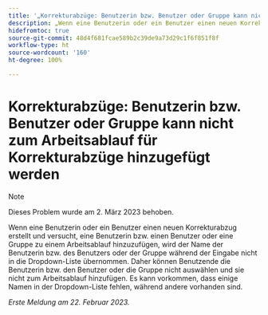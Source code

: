 ```yaml
---
title: '„Korrekturabzüge: Benutzerin bzw. Benutzer oder Gruppe kann nicht zum Arbeitsablauf für Korrekturabzüge hinzugefügt werden“'
description: „Wenn eine Benutzerin oder ein Benutzer einen neuen Korrekturabzug erstellt und versucht, eine Benutzerin bzw. einen Benutzer oder eine Gruppe zu einem Arbeitsablauf hinzuzufügen, wird der Name der Benutzerin bzw. des Benutzers oder der Gruppe während der Eingabe nicht in die Dropdown-Liste übernommen. Daher können Benutzende die Benutzerin bzw. den Benutzer oder die Gruppe nicht auswählen und sie nicht zum Arbeitsablauf hinzufügen. Es kann vorkommen, dass einige Namen in der Dropdown-Liste fehlen, während andere vorhanden sind.“
hidefromtoc: true
source-git-commit: 48d4f681fcae589b2c39de9a73d29c1f6f851f8f
workflow-type: ht
source-wordcount: '160'
ht-degree: 100%

---
```



# Korrekturabzüge: Benutzerin bzw. Benutzer oder Gruppe kann nicht zum Arbeitsablauf für Korrekturabzüge hinzugefügt werden

>[!NOTE]
>
>Dieses Problem wurde am 2. März 2023 behoben.

Wenn eine Benutzerin oder ein Benutzer einen neuen Korrekturabzug erstellt und versucht, eine Benutzerin bzw. einen Benutzer oder eine Gruppe zu einem Arbeitsablauf hinzuzufügen, wird der Name der Benutzerin bzw. des Benutzers oder der Gruppe während der Eingabe nicht in die Dropdown-Liste übernommen. Daher können Benutzende die Benutzerin bzw. den Benutzer oder die Gruppe nicht auswählen und sie nicht zum Arbeitsablauf hinzufügen. Es kann vorkommen, dass einige Namen in der Dropdown-Liste fehlen, während andere vorhanden sind.

_Erste Meldung am 22. Februar 2023._

